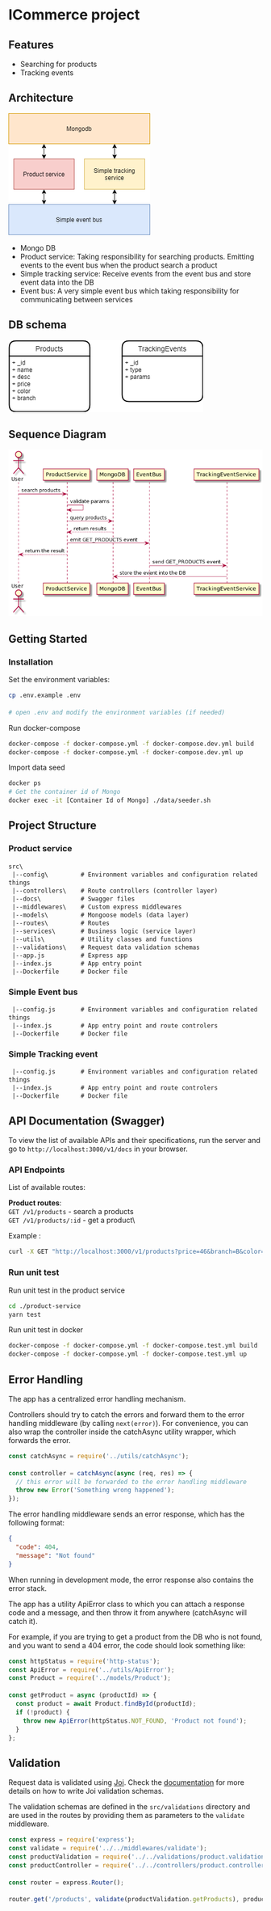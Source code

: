 # ICommerce project
## Features
- Searching for products 
- Tracking events

## Architecture
![Architecture](./Architecture.png)

- Mongo DB
- Product service: Taking responsibility for searching products. Emitting events to the event bus when the product search a product
- Simple tracking service: Receive events from the event bus and store event data into the DB
- Event bus: A very simple event bus which taking responsibility for communicating between services

## DB schema
![DB Schema](./DB_Schema.png)

## Sequence Diagram
![Sequence Diagram](./SeqDiagram.png)

## Getting Started
### Installation

Set the environment variables:

```bash
cp .env.example .env

# open .env and modify the environment variables (if needed)
```

Run docker-compose
```bash
docker-compose -f docker-compose.yml -f docker-compose.dev.yml build
docker-compose -f docker-compose.yml -f docker-compose.dev.yml up
```

Import data seed
```bash
docker ps
# Get the container id of Mongo
docker exec -it [Container Id of Mongo] ./data/seeder.sh
```

## Project Structure
### Product service
```
src\
 |--config\         # Environment variables and configuration related things
 |--controllers\    # Route controllers (controller layer)
 |--docs\           # Swagger files
 |--middlewares\    # Custom express middlewares
 |--models\         # Mongoose models (data layer)
 |--routes\         # Routes
 |--services\       # Business logic (service layer)
 |--utils\          # Utility classes and functions
 |--validations\    # Request data validation schemas
 |--app.js          # Express app
 |--index.js        # App entry point
 |--Dockerfile      # Docker file
 ```

### Simple Event bus
```
 |--config.js       # Environment variables and configuration related things
 |--index.js        # App entry point and route controlers
 |--Dockerfile      # Docker file
```
### Simple Tracking event
```
 |--config.js       # Environment variables and configuration related things
 |--index.js        # App entry point and route controlers
 |--Dockerfile      # Docker file
```
## API Documentation (Swagger)

To view the list of available APIs and their specifications, run the server and go to `http://localhost:3000/v1/docs` in your browser.
### API Endpoints

List of available routes:

**Product routes**:\
`GET /v1/products` - search a products\
`GET /v1/products/:id` - get a product\

Example :
```bash
curl -X GET "http://localhost:3000/v1/products?price=46&branch=B&color=blue&limit=10&page=1" -H "accept: application/json"
```
### Run unit test

Run unit test in the product service
```bash
cd ./product-service
yarn test
```

Run unit test in docker
```bash
docker-compose -f docker-compose.yml -f docker-compose.test.yml build
docker-compose -f docker-compose.yml -f docker-compose.test.yml up
```

## Error Handling

The app has a centralized error handling mechanism.

Controllers should try to catch the errors and forward them to the error handling middleware (by calling `next(error)`). For convenience, you can also wrap the controller inside the catchAsync utility wrapper, which forwards the error.

```javascript
const catchAsync = require('../utils/catchAsync');

const controller = catchAsync(async (req, res) => {
  // this error will be forwarded to the error handling middleware
  throw new Error('Something wrong happened');
});
```

The error handling middleware sends an error response, which has the following format:

```json
{
  "code": 404,
  "message": "Not found"
}
```

When running in development mode, the error response also contains the error stack.

The app has a utility ApiError class to which you can attach a response code and a message, and then throw it from anywhere (catchAsync will catch it).

For example, if you are trying to get a product from the DB who is not found, and you want to send a 404 error, the code should look something like:

```javascript
const httpStatus = require('http-status');
const ApiError = require('../utils/ApiError');
const Product = require('../models/Product');

const getProduct = async (productId) => {
  const product = await Product.findById(productId);
  if (!product) {
    throw new ApiError(httpStatus.NOT_FOUND, 'Product not found');
  }
};
```

## Validation

Request data is validated using [Joi](https://hapi.dev/family/joi/). Check the [documentation](https://hapi.dev/family/joi/api/) for more details on how to write Joi validation schemas.

The validation schemas are defined in the `src/validations` directory and are used in the routes by providing them as parameters to the `validate` middleware.

```javascript
const express = require('express');
const validate = require('../../middlewares/validate');
const productValidation = require('../../validations/product.validation');
const productController = require('../../controllers/product.controller');

const router = express.Router();

router.get('/products', validate(productValidation.getProducts), productController.getProducts);
```
